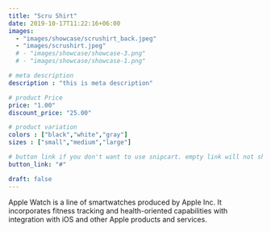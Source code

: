 ```yaml
---
title: "Scru Shirt"
date: 2019-10-17T11:22:16+06:00
images: 
  - "images/showcase/scrushirt_back.jpeg"
  - "images/scrushirt.jpeg"
  # - "images/showcase/showcase-3.png"
  # - "images/showcase/showcase-1.png"

# meta description
description : "this is meta description"

# product Price
price: "1.00"
discount_price: "25.00"

# product variation
colors : ["black","white","gray"]
sizes : ["small","medium","large"]

# button link if you don't want to use snipcart. empty link will not show button
button_link: "#"

draft: false
---
```


Apple Watch is a line of smartwatches produced by Apple Inc. It incorporates fitness tracking and health-oriented capabilities with integration with iOS and other Apple products and services.
